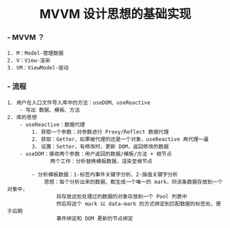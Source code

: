 # <center>MVVM 设计思想的基础实现</center>

### - MVVM ？

    1. M：Model-管理数据
    2. V：View-渲染
    3. VM：ViewModel-驱动

### - 流程

    1. 用户在入口文件导入库中的方法：useDOM、useReactive
        - 写出 数据、模板、方法
    2. 库的思想
        - useReactive：数据代理
            1. 获取一个参数：对参数进行 Proxy/Reflect 数据代理
            2. 获取：Getter，如果被代理的还是一个对象，useReactive 再代理一遍
            3. 设置：Setter，有修改时，更新 DOM，返回修改的数据
        - useDOM：接收两个参数：用户返回的数据/模板/方法 + 根节点
                  两个工作：分析替换模板数据，渲染至根节点

            - 分析模板数据：1-标签内事件关键字分析、2-插值关键字分析
                思想：每个分析出来的数据，都生成一个唯一的 mark，同该条数据存放到一个对象中，
                    将存放这些处理过的数据的对象存放到一个 Pool 列表中
                    然后将这个 mark 以 data-mark 的方式绑定到匹配数据的标签处，便于后期
                    事件绑定和 DOM 更新的节点绑定
